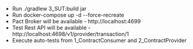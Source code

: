 * Run ./gradlew 3_SUT:build jar
* Run docker-compose up -d --force-recreate
* Pact Broker will be available - http://localhost:4699
* Test Rest API will be available - http://localhost:4698/v1/provider/transaction/1
* Execute auto-tests from 1_ContractConsumer and 2_ContractProvider